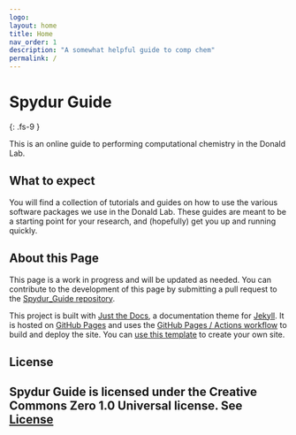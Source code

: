 ```yaml
---
logo: 
layout: home
title: Home
nav_order: 1
description: "A somewhat helpful guide to comp chem"
permalink: /
---
```


# Spydur Guide
{: .fs-9 }

This is an online guide to performing computational chemistry in the Donald Lab. 

## What to expect

You will find a collection of tutorials and guides on how to use the various software packages we use in the Donald Lab. These guides are meant to be a starting point for your research, and (hopefully) get you up and running quickly.

## About this Page

This page is a work in progress and will be updated as needed. You can contribute to the development of this page by submitting a pull request to the [Spydur_Guide repository].

This project is built with [Just the Docs], a documentation theme for [Jekyll]. It is hosted on [GitHub Pages] and uses the [GitHub Pages / Actions workflow] to build and deploy the site. You can [use this template] to create your own site.

## License

Spydur Guide is licensed under the Creative Commons Zero 1.0 Universal license. See [License]
----

[^1]: Good luck future ducklings!

[Just the Docs]: https://just-the-docs.github.io/just-the-docs/

[GitHub Pages]: https://docs.github.com/en/pages

[README]: https://github.com/just-the-docs/just-the-docs-template/blob/main/README.md

[Jekyll]: https://jekyllrb.com

[GitHub Pages / Actions workflow]: https://github.blog/changelog/2022-07-27-github-pages-custom-github-actions-workflows-beta/

[use this template]: https://github.com/just-the-docs/just-the-docs-template/generate

[Spydur_Guide repository]: https://github.com/np3wu/Spydur_Guide

[License]: https://github.com/np3wu/Spydur_Guide/blob/main/LICENSE